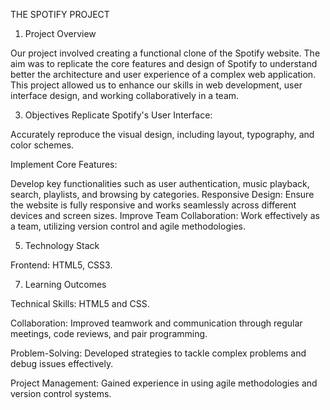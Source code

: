 THE SPOTIFY PROJECT 


1. Project Overview
   
Our project involved creating a functional clone of the Spotify website. The aim was to replicate the core features and design of Spotify to understand better the architecture and user experience of a complex web application. This project allowed us to enhance our skills in web development, user interface design, and working collaboratively in a team.

3. Objectives
Replicate Spotify's User Interface:

Accurately reproduce the visual design, including layout, typography, and color schemes.

Implement Core Features: 

Develop key functionalities such as user authentication, music playback, search, playlists, and browsing by categories.
Responsive Design: Ensure the website is fully responsive and works seamlessly across different devices and screen sizes.
Improve Team Collaboration: Work effectively as a team, utilizing version control and agile methodologies.

5. Technology Stack
   
Frontend:
HTML5, CSS3.

7. Learning Outcomes
   
Technical Skills: HTML5 and CSS.

Collaboration: Improved teamwork and communication through regular meetings, code reviews, and pair programming.

Problem-Solving: Developed strategies to tackle complex problems and debug issues effectively.

Project Management:
Gained experience in using agile methodologies and version control systems.




